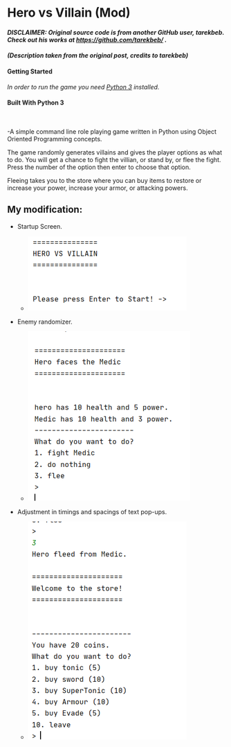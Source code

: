 # Hero vs Villain (Mod)
#### *DISCLAIMER: Original source code is from another GitHub user, tarekbeb. Check out his works at https://github.com/tarekbeb/ .*
#### *(Description taken from the original post, credits to tarekbeb)*

#### Getting Started
*In order to run the game you need [Python 3](https://www.python.org/ftp/python/3.7.4/python-3.7.4-macosx10.9.pkg) installed.*
#### Built With Python 3

<br>

-A simple command line role playing game written in Python using Object Oriented Programming concepts.

The game randomly generates villains and gives the player options as what to do.
You will get a chance to fight the villian, or stand by, or flee the fight.
Press the number of the option then enter to choose that option.

Fleeing takes you to the store where you can buy items to restore or increase your power, increase your armor,
or attacking powers.



## My modification:
- Startup Screen.
  - ![](images/startup.png)

- Enemy randomizer.
  - ![](images/2.png)

- Adjustment in timings and spacings of text pop-ups.
  - ![](images/3.png)
